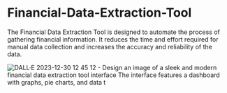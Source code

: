 # Financial-Data-Extraction-Tool
The Financial Data Extraction Tool is designed to automate the process of gathering financial information. It reduces the time and effort required for manual data collection and increases the accuracy and reliability of the data.

![DALL·E 2023-12-30 12 45 12 - Design an image of a sleek and modern financial data extraction tool interface  The interface features a dashboard with graphs, pie charts, and data t](https://github.com/sriyachalla/Financial-Data-Extraction-Tool/assets/100821752/8716c5c8-2070-480d-b0d9-437da2e77de5)



